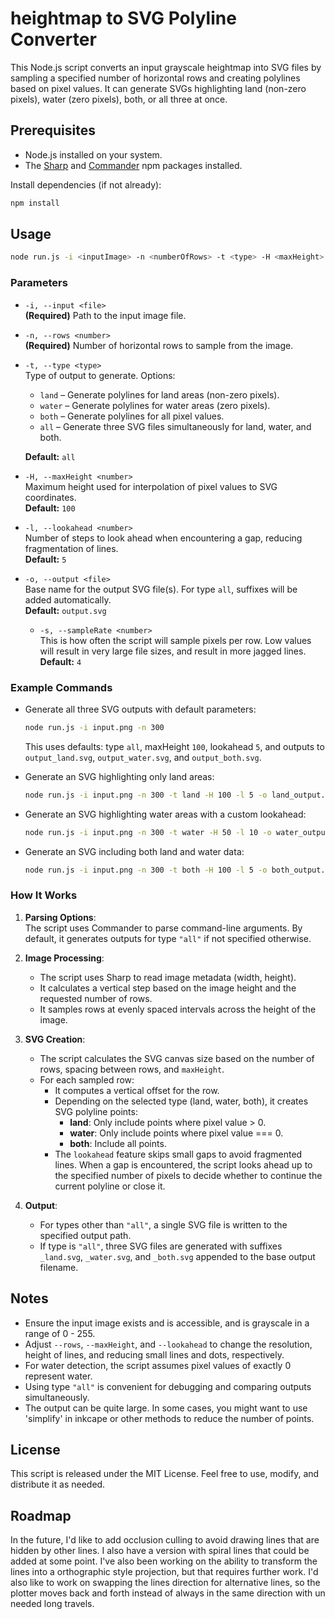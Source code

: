 # heightmap to SVG Polyline Converter

This Node.js script converts an input grayscale heightmap into SVG files by sampling a specified number of horizontal rows and creating polylines based on pixel values. It can generate SVGs highlighting land (non-zero pixels), water (zero pixels), both, or all three at once.

## Prerequisites

- Node.js installed on your system.
- The [Sharp](https://www.npmjs.com/package/sharp) and [Commander](https://www.npmjs.com/package/commander) npm packages installed.

Install dependencies (if not already):
```bash
npm install
```

## Usage

```bash
node run.js -i <inputImage> -n <numberOfRows> -t <type> -H <maxHeight> -l <lookahead> -o <outputSVG>
```

### Parameters

- `-i, --input <file>`  
  **(Required)** Path to the input image file.

- `-n, --rows <number>`  
  **(Required)** Number of horizontal rows to sample from the image.

- `-t, --type <type>`  
  Type of output to generate. Options:
  - `land` – Generate polylines for land areas (non-zero pixels).
  - `water` – Generate polylines for water areas (zero pixels).
  - `both` – Generate polylines for all pixel values.
  - `all` – Generate three SVG files simultaneously for land, water, and both.
  
  **Default:** `all`

- `-H, --maxHeight <number>`  
  Maximum height used for interpolation of pixel values to SVG coordinates.  
  **Default:** `100`

- `-l, --lookahead <number>`  
  Number of steps to look ahead when encountering a gap, reducing fragmentation of lines.  
  **Default:** `5`

- `-o, --output <file>`  
  Base name for the output SVG file(s). For type `all`, suffixes will be added automatically.  
  **Default:** `output.svg`

  - `-s, --sampleRate <number>`  
  This is how often the script will sample pixels per row. Low values will result in very large file sizes, and result in more jagged lines.  
  **Default:** `4`

### Example Commands

- Generate all three SVG outputs with default parameters:
  ```bash
  node run.js -i input.png -n 300
  ```
  This uses defaults: type `all`, maxHeight `100`, lookahead `5`, and outputs to `output_land.svg`, `output_water.svg`, and `output_both.svg`.

- Generate an SVG highlighting only land areas:
  ```bash
  node run.js -i input.png -n 300 -t land -H 100 -l 5 -o land_output.svg
  ```

- Generate an SVG highlighting water areas with a custom lookahead:
  ```bash
  node run.js -i input.png -n 300 -t water -H 50 -l 10 -o water_output.svg
  ```

- Generate an SVG including both land and water data:
  ```bash
  node run.js -i input.png -n 300 -t both -H 100 -l 5 -o both_output.svg
  ```

### How It Works

1. **Parsing Options**:  
   The script uses Commander to parse command-line arguments. By default, it generates outputs for type `"all"` if not specified otherwise.

2. **Image Processing**:  
   - The script uses Sharp to read image metadata (width, height).
   - It calculates a vertical step based on the image height and the requested number of rows.
   - It samples rows at evenly spaced intervals across the height of the image.

3. **SVG Creation**:  
   - The script calculates the SVG canvas size based on the number of rows, spacing between rows, and `maxHeight`.
   - For each sampled row:
     - It computes a vertical offset for the row.
     - Depending on the selected type (land, water, both), it creates SVG polyline points:
       - **land**: Only include points where pixel value > 0.
       - **water**: Only include points where pixel value === 0.
       - **both**: Include all points.
     - The `lookahead` feature skips small gaps to avoid fragmented lines. When a gap is encountered, the script looks ahead up to the specified number of pixels to decide whether to continue the current polyline or close it.

4. **Output**:  
   - For types other than `"all"`, a single SVG file is written to the specified output path.
   - If type is `"all"`, three SVG files are generated with suffixes `_land.svg`, `_water.svg`, and `_both.svg` appended to the base output filename.

## Notes

- Ensure the input image exists and is accessible, and is grayscale in a range of 0 - 255.
- Adjust `--rows`, `--maxHeight`, and `--lookahead` to change the resolution, height of lines, and reducing small lines and dots, respectively.
- For water detection, the script assumes pixel values of exactly 0 represent water.
- Using type `"all"` is convenient for debugging and comparing outputs simultaneously.
- The output can be quite large. In some cases, you might want to use 'simplify' in inkcape or other methods to reduce the number of points.

## License

This script is released under the MIT License. Feel free to use, modify, and distribute it as needed.

## Roadmap

In the future, I'd like to add occlusion culling to avoid drawing lines that are hidden by other lines. I also have a version with spiral lines that could be added at some point. I've also been working on the ability to transform the lines into a orthographic style projection, but that requires further work. I'd also like to work on swapping the lines direction for alternative lines, so the plotter moves back and forth instead of always in the same direction with un needed long travels.
```


